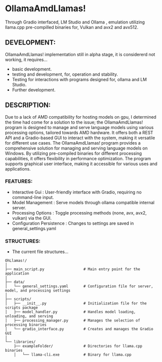 # OllamaAmdLlamas!
Through Gradio interfaced, LM Studio and Ollama , emulation utilizing llama.cpp pre-compilled binaries for, Vulkan and avx2 and avx512.

## DEVELOPMENT:
OllamaAmdLlamas! implementation still in alpha stage, it is considererd not working, it requires...
- basic development.
- testing and development, for, operation and stability.
- Testing for interactions with programs designed for, ollama and LM Studio.
- Further development.

## DESCRIPTION:
Due to a lack of AMD compatibility for hosting models on gpu, I determined the time had come for a solution to the issue; the OllamaAmdLlamas! program is designed to manage and serve language models using various processing options, tailored towards AMD hardware. It offers both a REST API and a Gradio-based GUI to interact with the system, making it versatile for different use cases. The OllamaAmdLlamas! program provides a comprehensive solution for managing and serving language models on Windows. By utilizing pre-compiled binaries for different processing capabilities, it offers flexibility in performance optimization. The program supports  graphical user interface, making it accessible for various uses and applications.

### FEATURES:
- Interactive Gui : User-friendly interface with Gradio, requiring no command-line input.
- Model Management : Serve models through ollama compatible internal server.
- Processing Options : Toggle processing methods (none, avx, avx2, vulkan) via the GUI.
- Configuration Persistence : Changes to settings are saved in general_settings.yaml

### STRUCTURES:
- The current file structures...
```
OhLlamas!/
│
├── main_script.py                  # Main entry point for the application
│
├── data/
│   └── general_settings.yaml       # Configuration file for server, model, and processing settings
│
├── scripts/
│   ├── __init__.py                 # Initialization file for the scripts package
│   ├── model_handler.py            # Handles model loading, unloading, and serving
│   ├── processing_manager.py       # Manages the selection of processing binaries
│   └── gradio_interface.py         # Creates and manages the Gradio GUI
│
└── libraries/
    ├── exampleFolder/              # Directories for llama.cpp binaries
    │   └── llama-cli.exe           # Binary for llama.cpp
```
